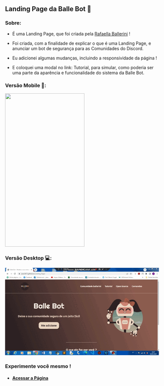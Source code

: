 ## Landing Page da Balle Bot 🤖

### Sobre:

* É uma Landing Page, que foi criada pela <a href="https://github.com/rafaballerini" target="_blank">Rafaella Ballerini</a> !

* Foi criada, com a finalidade de explicar o que é uma Landing Page, e anunciar um bot de segurança para as Comunidades do Discord.

* Eu adicionei algumas mudanças, incluindo a responsividade da página !

* E coloquei uma modal no link: Tutorial, para simular, como poderia ser uma parte da aparência e funcionalidade do sistema da Balle Bot.

### Versão Mobile 📱:

<img src="imagens/Mobile.gif" height="500px" width="260px" />

### Versão Desktop 💻:

<img src="imagens/Desktop.gif" />

### Experimente você mesmo !

* #### <a href="https://joao3872.github.io/Landing_Page/" target="_blank">Acessar a Página</a>
